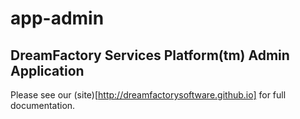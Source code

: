 # app-admin

## DreamFactory Services Platform(tm) Admin Application

Please see our (site)[http://dreamfactorysoftware.github.io] for full documentation.
